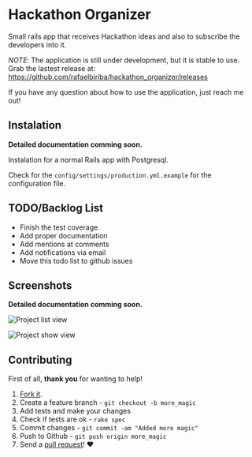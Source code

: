 # Hackathon Organizer

Small rails app that receives Hackathon ideas and also to subscribe the developers into it.

*NOTE*: The application is still under development, but it is stable to use. Grab the lastest release at:
https://github.com/rafaelbiriba/hackathon_organizer/releases

If you have any question about how to use the application, just reach me out!

## Instalation

**Detailed documentation comming soon.**

Instalation for a normal Rails app with Postgresql.

Check for the `config/settings/production.yml.example` for the configuration file.

## TODO/Backlog List

- Finish the test coverage
- Add proper documentation
- Add mentions at comments
- Add notifications via email
- Move this todo list to github issues

## Screenshots

**Detailed documentation comming soon.**

![Project list view](https://github.com/rafaelbiriba/hackathon_organizer/blob/master/docs/images/list.png)

![Project show view](https://github.com/rafaelbiriba/hackathon_organizer/blob/master/docs/images/show.png)

## Contributing

First of all, **thank you** for wanting to help!

1. [Fork it](https://help.github.com/articles/fork-a-repo).
2. Create a feature branch - `git checkout -b more_magic`
3. Add tests and make your changes
4. Check if tests are ok - `rake spec`
5. Commit changes - `git commit -am "Added more magic"`
6. Push to Github - `git push origin more_magic`
7. Send a [pull request](https://help.github.com/articles/using-pull-requests)! :heart:
